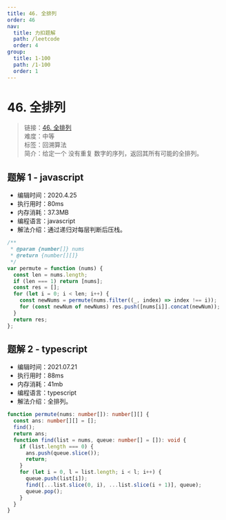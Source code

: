 ```yaml
---
title: 46. 全排列
order: 46
nav:
  title: 力扣题解
  path: /leetcode
  order: 4
group:
  title: 1-100
  path: /1-100
  order: 1
---
```


# 46. 全排列

> 链接：[46. 全排列](https://leetcode-cn.com/problems/permutations/)  
> 难度：中等  
> 标签：回溯算法  
> 简介：给定一个 没有重复 数字的序列，返回其所有可能的全排列。

## 题解 1 - javascript

- 编辑时间：2020.4.25
- 执行用时：80ms
- 内存消耗：37.3MB
- 编程语言：javascript
- 解法介绍：通过递归对每层判断后压栈。

```javascript
/**
 * @param {number[]} nums
 * @return {number[][]}
 */
var permute = function (nums) {
  const len = nums.length;
  if (len === 1) return [nums];
  const res = [];
  for (let i = 0; i < len; i++) {
    const newNums = permute(nums.filter((_, index) => index !== i));
    for (const newNum of newNums) res.push([nums[i]].concat(newNum));
  }
  return res;
};
```

## 题解 2 - typescript

- 编辑时间：2021.07.21
- 执行用时：88ms
- 内存消耗：41mb
- 编程语言：typescript
- 解法介绍：全排列。

```typescript
function permute(nums: number[]): number[][] {
  const ans: number[][] = [];
  find();
  return ans;
  function find(list = nums, queue: number[] = []): void {
    if (list.length === 0) {
      ans.push(queue.slice());
      return;
    }
    for (let i = 0, l = list.length; i < l; i++) {
      queue.push(list[i]);
      find([...list.slice(0, i), ...list.slice(i + 1)], queue);
      queue.pop();
    }
  }
}
```
